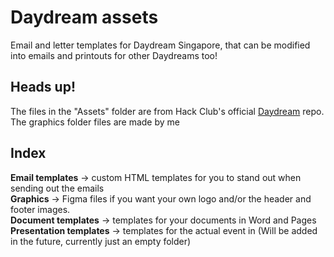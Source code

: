 # Daydream assets
Email and letter templates for Daydream Singapore, that can be modified into emails and printouts for other Daydreams too!

## Heads up! 
The files in the "Assets" folder are from Hack Club's official [Daydream](https://github.com/hackclub/daydream) repo. The graphics folder files are made by me

## Index
**Email templates** → custom HTML templates for you to stand out when sending out the emails<br>
**Graphics** → Figma files if you want your own logo and/or the header and footer images.<br>
**Document templates** → templates for your documents in Word and Pages<br>
**Presentation templates** → templates for the actual event in (Will be added in the future, currently just an empty folder)